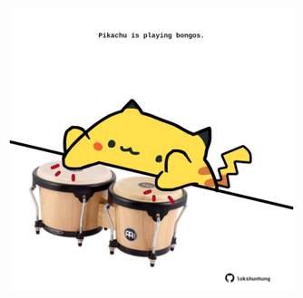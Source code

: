 <!-- built at 13/12/2024, 07:00:44 UTC -->
<p align="center">
  <img width="500" height="500" src="./ReadmeImage.svg">
</p>
